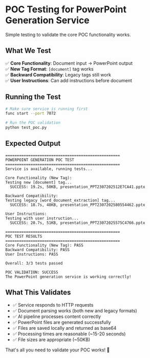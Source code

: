 # POC Testing for PowerPoint Generation Service

Simple testing to validate the core POC functionality works.

## What We Test

✅ **Core Functionality**: Document input → PowerPoint output  
✅ **New Tag Format**: `[document]` tag works  
✅ **Backward Compatibility**: Legacy tags still work  
✅ **User Instructions**: Can add instructions before document  

## Running the Test

```bash
# Make sure service is running first
func start --port 7072

# Run the POC validation
python test_poc.py
```

## Expected Output

```
==================================================
POWERPOINT GENERATION POC TEST
==================================================
Service is available, running tests...

Core Functionality (New Tag):
Testing new [document] tag...
  SUCCESS: 19.2s, 50KB, presentation_PPT2307202512E7CA41.pptx

Backward Compatibility:
Testing legacy [word_document_extraction] tag...
  SUCCESS: 18.7s, 48KB, presentation_PPT2307202580554462.pptx

User Instructions:
Testing with user instruction...
  SUCCESS: 20.7s, 51KB, presentation_PPT23072025575C4766.pptx

==================================================
POC TEST RESULTS
==================================================
Core Functionality (New Tag): PASS
Backward Compatibility: PASS  
User Instructions: PASS

Overall: 3/3 tests passed

POC VALIDATION: SUCCESS
The PowerPoint generation service is working correctly!
```

## What This Validates

- ✅ Service responds to HTTP requests
- ✅ Document parsing works (both new and legacy formats)
- ✅ AI pipeline processes content correctly  
- ✅ PowerPoint files are generated successfully
- ✅ Files are saved locally and returned as base64
- ✅ Processing times are reasonable (~15-20 seconds)
- ✅ File sizes are appropriate (~50KB)

That's all you need to validate your POC works! 🎉